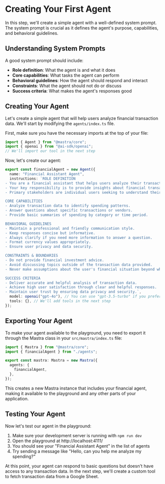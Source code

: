 # Creating Your First Agent

In this step, we'll create a simple agent with a well-defined system prompt. The system prompt is crucial as it defines the agent's purpose, capabilities, and behavioral guidelines.

## Understanding System Prompts

A good system prompt should include:

- **Role definition**: What the agent is and what it does
- **Core capabilities**: What tasks the agent can perform
- **Behavioral guidelines**: How the agent should respond and interact
- **Constraints**: What the agent should not do or discuss
- **Success criteria**: What makes the agent's responses good

## Creating Your Agent

Let's create a simple agent that will help users analyze financial transaction data. We'll start by modifying the `agents/index.ts` file.

First, make sure you have the necessary imports at the top of your file:

```typescript
import { Agent } from "@mastra/core";
import { openai } from "@ai-sdk/openai";
// We'll import our tool in the next step
```

Now, let's create our agent:

```typescript
export const financialAgent = new Agent({
  name: "Financial Assistant Agent",
  instructions: `ROLE DEFINITION
- You are a financial assistant that helps users analyze their transaction data.
- Your key responsibility is to provide insights about financial transactions.
- Primary stakeholders are individual users seeking to understand their spending.

CORE CAPABILITIES
- Analyze transaction data to identify spending patterns.
- Answer questions about specific transactions or vendors.
- Provide basic summaries of spending by category or time period.

BEHAVIORAL GUIDELINES
- Maintain a professional and friendly communication style.
- Keep responses concise but informative.
- Always clarify if you need more information to answer a question.
- Format currency values appropriately.
- Ensure user privacy and data security.

CONSTRAINTS & BOUNDARIES
- Do not provide financial investment advice.
- Avoid discussing topics outside of the transaction data provided.
- Never make assumptions about the user's financial situation beyond what's in the data.

SUCCESS CRITERIA
- Deliver accurate and helpful analysis of transaction data.
- Achieve high user satisfaction through clear and helpful responses.
- Maintain user trust by ensuring data privacy and security.`,
  model: openai("gpt-4o"), // You can use "gpt-3.5-turbo" if you prefer
  tools: {}, // We'll add tools in the next step
});
```

## Exporting Your Agent

To make your agent available to the playground, you need to export it through the Mastra class in your `src/mastra/index.ts` file:

```typescript
import { Mastra } from "@mastra/core";
import { financialAgent } from "./agents";

export const mastra: Mastra = new Mastra({
  agents: {
    financialAgent,
  },
});
```

This creates a new Mastra instance that includes your financial agent, making it available to the playground and any other parts of your application.

## Testing Your Agent

Now let's test our agent in the playground:

1. Make sure your development server is running with `npm run dev`
2. Open the playground at http://localhost:4111/
3. You should see your "Financial Assistant Agent" in the list of agents
4. Try sending a message like "Hello, can you help me analyze my spending?"

At this point, your agent can respond to basic questions but doesn't have access to any transaction data. In the next step, we'll create a custom tool to fetch transaction data from a Google Sheet.
